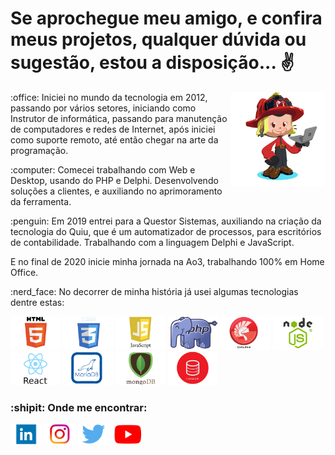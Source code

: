 # Se aprochegue meu amigo, e confira meus projetos, qualquer dúvida ou sugestão, estou a disposição... :v:

<img src="https://github.com/dallasmaicon/dallasmaicon/blob/master/image/dallasmaicon_octocat.png?raw=true" title="Confira o Octocat desenvolvido por dallasmaicon" alt="Confira o Octocat desenvolvido por dallasmaicon" width="30%" align="right" />

<div>
    <p>:office: Iniciei no mundo da tecnologia em 2012, passando por vários setores, iniciando como Instrutor de informática, passando para manutenção de computadores e redes de Internet, após iniciei como suporte remoto, até então chegar na arte da programação.</p>
    <p>:computer: Comecei trabalhando com Web e Desktop, usando do PHP e Delphi. Desenvolvendo soluções a clientes, e auxiliando no aprimoramento da ferramenta.</p>
    <p>:penguin: Em 2019 entrei para a Questor Sistemas, auxiliando na criação da tecnologia do Quiu, que é um automatizador de processos, para escritórios de contabilidade. Trabalhando com a linguagem Delphi e JavaScript.</p>
    <p>E no final de 2020 inicie minha jornada na Ao3, trabalhando 100% em Home Office.</p>
    <p>:nerd_face: No decorrer de minha história já usei algumas tecnologias dentre estas:</p>
    <img src="https://github.com/dallasmaicon/dallasmaicon/blob/master/image/html5_dallasmaicon.png?raw=true" width="80px" alt="Imagem com o símbolo do HTML5, já trabalhei em empresas com este" title="Imagem com o símbolo do HTML5, já trabalhei em empresas com este" />
    <img src="https://github.com/dallasmaicon/dallasmaicon/blob/master/image/css3_dallasmaicon.png?raw=true" width="80px" alt="Imagem com o símbolo do CSS3, já trabalhei em empresas com este" title="Imagem com o símbolo do CSS3, já trabalhei em empresas com este" />
    <img src="https://github.com/dallasmaicon/dallasmaicon/blob/master/image/javascript_dallasmaicon.png?raw=true" width="80px" alt="Imagem com o símbolo do JavaScript, já trabalhei em empresas com este" title="Imagem com o símbolo do JavaScript, já trabalhei em empresas com este" />
    <img src="https://github.com/dallasmaicon/dallasmaicon/blob/master/image/php_dallasmaicon.png?raw=true" width="80px" alt="Imagem com o símbolo do PHP, já trabalhei em empresas com este" title="Imagem com o símbolo do PHP, já trabalhei em empresas com este" />
    <img src="https://github.com/dallasmaicon/dallasmaicon/blob/master/image/delphi_dallasmaicon.png?raw=true" width="80px" alt="Imagem com o símbolo do Delphi, já trabalhei em empresas com este" title"Imagem com o símbolo do Delphi, já trabalhei em empresas com este" />
    <img src="https://github.com/dallasmaicon/dallasmaicon/blob/master/image/nodejs_dallasmaicon.png?raw=true" width="80px" alt="Imagem com o símbolo do NodeJS, uso academico e pessoal" title="Imagem com o símbolo do NodeJS, uso academico e pessoal" />
    <img src="https://github.com/dallasmaicon/dallasmaicon/blob/master/image/react_dallasmaicon.png?raw=true" width="80px" alt="Imagem com o símbolo do React, uso academico e pessoal" title="Imagem com o símbolo do React, uso academico e pessoal" />    
    <img src="https://github.com/dallasmaicon/dallasmaicon/blob/master/image/mariadb_dallasmaicon.png?raw=true" width="80px" alt="Listas das Tecnologias de banco de dodos conheciadas por dallasmaicon, símbolo MariaDB" />
    <img src="https://github.com/dallasmaicon/dallasmaicon/blob/master/image/mongodb_dallasmaicon.png?raw=true" width="80px" alt="Listas das Tecnologias de banco de dodos conheciadas por dallasmaicon, símbolo MongoDB" />
    <img src="https://github.com/dallasmaicon/dallasmaicon/blob/master/image/oracle_dallasmaicon.png?raw=true" width="80px" alt="Listas das Tecnologias de banco de dodos conheciadas por dallasmaicon, símbolo Oracle" />
    <h3>:shipit: Onde me encontrar:</h3>
    <a target="_blank" href="https://www.linkedin.com/in/dallasmaicon/"><img src="https://github.com/dallasmaicon/dallasmaicon/blob/master/image/linkedin_dallasmaicon.png?raw=true" alt="Link para o LinkId de Maicon Andre" title="Link para o LinkId de Maicon Andre" width="50px" /></a>
    <a target="_blank" href="https://www.instagram.com/dallasmaicon/"><img src="https://github.com/dallasmaicon/dallasmaicon/blob/master/image/instagran_dallasmaicon.png?raw=true" alt="Link para o Intagram de Maicon Andre" title="Link para o Intagram de Maicon Andre" width="50px" /></a>
    <a target="_blank" href="https://twitter.com/dallasmaicon"><img src="https://github.com/dallasmaicon/dallasmaicon/blob/master/image/twitter_dallasmaicon.png?raw=true" alt="Link para o Twitter de Maicon Andre" title="Link para o Twitter de Maicon Andre" width="50px" /></a>
    <a target="_blank" href="https://www.youtube.com/channel/UCXQzgZmYiMXRpJ0NPN9xHcw?view_as=subscriber" ><img src="https://github.com/dallasmaicon/dallasmaicon/blob/master/image/youtube_dallasmaicon.png?raw=true" alt="Link para o YouTube de Maicon Andre" title="Link para o YouTube de Maicon Andre" width="50px"></a>

<!--
**dallasmaicon/dallasmaicon** is a ✨ _special_ ✨ repository because its `README.md` (this file) appears on your GitHub profile.1

Here are some ideas to get you started:

- 🔭 I’m currently working on ...
- 🌱 I’m currently learning ...
- 👯 I’m looking to collaborate on ...
- 🤔 I’m looking for help with ...
- 💬 Ask me about ...
- 📫 How to reach me: ...
- 😄 Pronouns: ...
- ⚡ Fun fact: ...
-->
